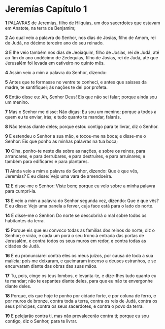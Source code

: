 # Jeremías Capítulo 1

**1** 	PALAVRAS de Jeremias, filho de Hilquias, um dos sacerdotes que estavam em Anatote, na terra de Benjamim;

**2** 	Ao qual veio a palavra do Senhor, nos dias de Josias, filho de Amom, rei de Judá, no décimo terceiro ano do seu reinado.

**3** 	E lhe veio também nos dias de Jeoiaquim, filho de Josias, rei de Judá, até ao fim do ano undécimo de Zedequias, filho de Josias, rei de Judá, até que Jerusalém foi levada em cativeiro no quinto mês.

**4** 	Assim veio a mim a palavra do Senhor, dizendo:

**5** 	Antes que te formasse no ventre te conheci, e antes que saísses da madre, te santifiquei; às nações te dei por profeta.

**6** 	Então disse eu: Ah, Senhor Deus! Eis que não sei falar; porque ainda sou um menino.

**7** 	Mas o Senhor me disse: Não digas: Eu sou um menino; porque a todos a quem eu te enviar, irás; e tudo quanto te mandar, falarás.

**8** 	Não temas diante deles; porque estou contigo para te livrar, diz o Senhor.

**9** 	E estendeu o Senhor a sua mão, e tocou-me na boca; e disse-me o Senhor: Eis que ponho as minhas palavras na tua boca;

**10** 	Olha, ponho-te neste dia sobre as nações, e sobre os reinos, para arrancares, e para derrubares, e para destruíres, e para arruinares; e também para edificares e para plantares.

**11** 	Ainda veio a mim a palavra do Senhor, dizendo: Que é que vês, Jeremias? E eu disse: Vejo uma vara de amendoeira.

**12** 	E disse-me o Senhor: Viste bem; porque eu velo sobre a minha palavra para cumpri-la.

**13** 	E veio a mim a palavra do Senhor segunda vez, dizendo: Que é que vês? E eu disse: Vejo uma panela a ferver, cuja face está para o lado do norte.

**14** 	E disse-me o Senhor: Do norte se descobrirá o mal sobre todos os habitantes da terra.

**15** 	Porque eis que eu convoco todas as famílias dos reinos do norte, diz o Senhor; e virão, e cada um porá o seu trono à entrada das portas de Jerusalém, e contra todos os seus muros em redor, e contra todas as cidades de Judá.

**16** 	E eu pronunciarei contra eles os meus juízos, por causa de toda a sua malícia; pois me deixaram, e queimaram incenso a deuses estranhos, e se encurvaram diante das obras das suas mãos.

**17** 	Tu, pois, cinge os teus lombos, e levanta-te, e dize-lhes tudo quanto eu te mandar; não te espantes diante deles, para que eu não te envergonhe diante deles.

**18** 	Porque, eis que hoje te ponho por cidade forte, e por coluna de ferro, e por muros de bronze, contra toda a terra, contra os reis de Judá, contra os seus príncipes, contra os seus sacerdotes, e contra o povo da terra.

**19** 	E pelejarão contra ti, mas não prevalecerão contra ti; porque eu sou contigo, diz o Senhor, para te livrar.

